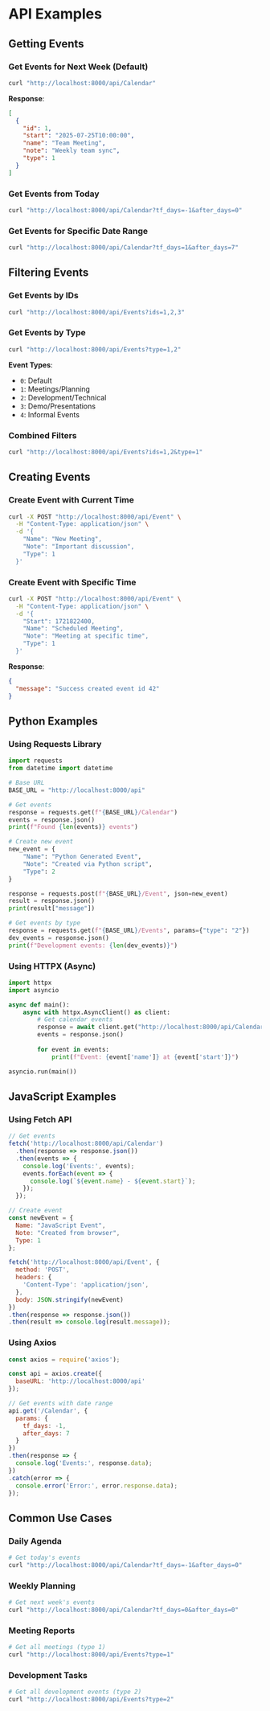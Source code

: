 # API Examples

## Getting Events

### Get Events for Next Week (Default)
```bash
curl "http://localhost:8000/api/Calendar"
```

**Response**:
```json
[
  {
    "id": 1,
    "start": "2025-07-25T10:00:00",
    "name": "Team Meeting",
    "note": "Weekly team sync",
    "type": 1
  }
]
```

### Get Events from Today
```bash
curl "http://localhost:8000/api/Calendar?tf_days=-1&after_days=0"
```

### Get Events for Specific Date Range
```bash
curl "http://localhost:8000/api/Calendar?tf_days=1&after_days=7"
```

## Filtering Events

### Get Events by IDs
```bash
curl "http://localhost:8000/api/Events?ids=1,2,3"
```

### Get Events by Type
```bash
curl "http://localhost:8000/api/Events?type=1,2"
```

**Event Types**:
- `0`: Default
- `1`: Meetings/Planning
- `2`: Development/Technical
- `3`: Demo/Presentations
- `4`: Informal Events

### Combined Filters
```bash
curl "http://localhost:8000/api/Events?ids=1,2&type=1"
```

## Creating Events

### Create Event with Current Time
```bash
curl -X POST "http://localhost:8000/api/Event" \
  -H "Content-Type: application/json" \
  -d '{
    "Name": "New Meeting",
    "Note": "Important discussion",
    "Type": 1
  }'
```

### Create Event with Specific Time
```bash
curl -X POST "http://localhost:8000/api/Event" \
  -H "Content-Type: application/json" \
  -d '{
    "Start": 1721822400,
    "Name": "Scheduled Meeting", 
    "Note": "Meeting at specific time",
    "Type": 1
  }'
```

**Response**:
```json
{
  "message": "Success created event id 42"
}
```

## Python Examples

### Using Requests Library

```python
import requests
from datetime import datetime

# Base URL
BASE_URL = "http://localhost:8000/api"

# Get events
response = requests.get(f"{BASE_URL}/Calendar")
events = response.json()
print(f"Found {len(events)} events")

# Create new event
new_event = {
    "Name": "Python Generated Event",
    "Note": "Created via Python script",
    "Type": 2
}

response = requests.post(f"{BASE_URL}/Event", json=new_event)
result = response.json()
print(result["message"])

# Get events by type
response = requests.get(f"{BASE_URL}/Events", params={"type": "2"})
dev_events = response.json()
print(f"Development events: {len(dev_events)}")
```

### Using HTTPX (Async)

```python
import httpx
import asyncio

async def main():
    async with httpx.AsyncClient() as client:
        # Get calendar events
        response = await client.get("http://localhost:8000/api/Calendar")
        events = response.json()
        
        for event in events:
            print(f"Event: {event['name']} at {event['start']}")

asyncio.run(main())
```

## JavaScript Examples

### Using Fetch API

```javascript
// Get events
fetch('http://localhost:8000/api/Calendar')
  .then(response => response.json())
  .then(events => {
    console.log('Events:', events);
    events.forEach(event => {
      console.log(`${event.name} - ${event.start}`);
    });
  });

// Create event
const newEvent = {
  Name: "JavaScript Event",
  Note: "Created from browser",
  Type: 1
};

fetch('http://localhost:8000/api/Event', {
  method: 'POST',
  headers: {
    'Content-Type': 'application/json',
  },
  body: JSON.stringify(newEvent)
})
.then(response => response.json())
.then(result => console.log(result.message));
```

### Using Axios

```javascript
const axios = require('axios');

const api = axios.create({
  baseURL: 'http://localhost:8000/api'
});

// Get events with date range
api.get('/Calendar', {
  params: {
    tf_days: -1,
    after_days: 7
  }
})
.then(response => {
  console.log('Events:', response.data);
})
.catch(error => {
  console.error('Error:', error.response.data);
});
```

## Common Use Cases

### Daily Agenda
```bash
# Get today's events
curl "http://localhost:8000/api/Calendar?tf_days=-1&after_days=0"
```

### Weekly Planning
```bash
# Get next week's events
curl "http://localhost:8000/api/Calendar?tf_days=0&after_days=0"
```

### Meeting Reports
```bash
# Get all meetings (type 1)
curl "http://localhost:8000/api/Events?type=1"
```

### Development Tasks
```bash
# Get all development events (type 2)
curl "http://localhost:8000/api/Events?type=2"
```
